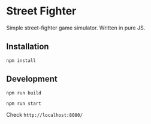 # Street Fighter

Simple street-fighter game simulator. Written in pure JS.

## Installation

`npm install`

## Development

`npm run build`

`npm run start`

Check `http://localhost:8080/`
